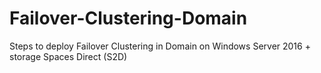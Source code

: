 # Failover-Clustering-Domain
Steps to deploy Failover Clustering in Domain on Windows Server 2016 + storage Spaces Direct (S2D)
